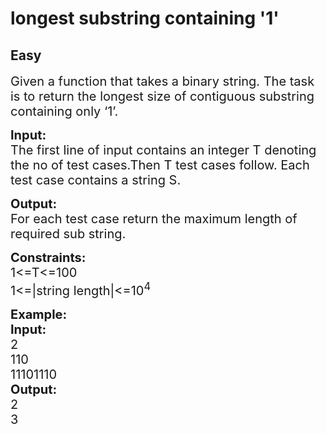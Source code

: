 # longest substring containing '1'
## Easy
<div class="problem-statement">
                <p></p><p><span style="font-size:20px">Given a function that takes a binary string. The task is to return the longest size of contiguous substring containing only ‘1’.</span></p>

<p><span style="font-size:20px"><strong>Input:</strong><br>
The first line of input contains an integer T denoting the no&nbsp;of test cases.Then T test cases follow. Each test case contains a string S.</span></p>

<p><span style="font-size:20px"><strong>Output:</strong><br>
For each test case return the maximum length of required sub string.</span></p>

<p><span style="font-size:20px"><strong>Constraints:&nbsp;</strong><br>
1&lt;=T&lt;=100<br>
1&lt;=|string length|&lt;=10<sup>4</sup></span></p>

<p><span style="font-size:20px"><strong>Example:<br>
Input:</strong><br>
2<br>
110<br>
11101110</span><br>
<span style="font-size:20px"><strong>Output:</strong><br>
2<br>
3</span></p>
 <p></p>
            </div>